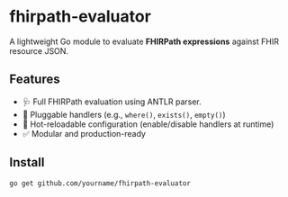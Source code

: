 # fhirpath-evaluator

A lightweight Go module to evaluate **FHIRPath expressions** against FHIR resource JSON.

## Features
- 🩺 Full FHIRPath evaluation using ANTLR parser.
- 🔌 Pluggable handlers (e.g., `where()`, `exists()`, `empty()`)
- 🔄 Hot-reloadable configuration (enable/disable handlers at runtime)
- ✅ Modular and production-ready

## Install

```bash
go get github.com/yourname/fhirpath-evaluator